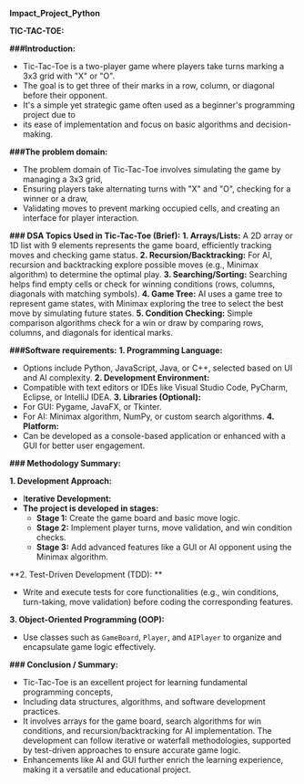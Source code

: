 **Impact_Project_Python**

**TIC-TAC-TOE:**

**###Introduction:**
- Tic-Tac-Toe is a two-player game where players take turns marking a 3x3 grid with "X" or "O". 
- The goal is to get three of their marks in a row, column, or diagonal before their opponent. 
- It's a simple yet strategic game often used as a beginner's programming project due to 
- its ease of implementation and focus on basic algorithms and decision-making.

**###The problem domain:**
- The problem domain of Tic-Tac-Toe involves simulating the game by managing a 3x3 grid, 
- Ensuring players take alternating turns with "X" and "O", checking for a winner or a draw, 
- Validating moves to prevent marking occupied cells, and creating an interface for player interaction.

**### DSA Topics Used in Tic-Tac-Toe (Brief):**
**1. Arrays/Lists:** A 2D array or 1D list with 9 elements represents the game board, efficiently tracking moves and checking game status.
**2. Recursion/Backtracking:** For AI, recursion and backtracking explore possible moves (e.g., Minimax algorithm) to determine the optimal play.
**3. Searching/Sorting:** Searching helps find empty cells or check for winning conditions (rows, columns, diagonals with matching symbols).
**4. Game Tree:** AI uses a game tree to represent game states, with Minimax exploring the tree to select the best move by simulating future states.
**5. Condition Checking:** Simple comparison algorithms check for a win or draw by comparing rows, columns, and diagonals for identical marks.

**###Software requirements:**
**1. Programming Language:** 
   - Options include Python, JavaScript, Java, or C++, selected based on UI and AI complexity.
**2. Development Environment:** 
   - Compatible with text editors or IDEs like Visual Studio Code, PyCharm, Eclipse, or IntelliJ IDEA.
**3. Libraries (Optional):**
   - For GUI: Pygame, JavaFX, or Tkinter.
   - For AI: Minimax algorithm, NumPy, or custom search algorithms.
**4. Platform:** 
   - Can be developed as a console-based application or enhanced with a GUI for better user engagement.

**### Methodology Summary:**

**1. Development Approach:**
   - I**terative Development:**
   - **The project is developed in stages:**
     - **Stage 1:** Create the game board and basic move logic.
     - **Stage 2:** Implement player turns, move validation, and win condition checks.
     - **Stage 3:** Add advanced features like a GUI or AI opponent using the Minimax algorithm.

**2. Test-Driven Development (TDD): **
   - Write and execute tests for core functionalities (e.g., win conditions, turn-taking, move validation) before coding the corresponding features.

**3. Object-Oriented Programming (OOP):** 
   - Use classes such as `GameBoard`, `Player`, and `AIPlayer` to organize and encapsulate game logic effectively.

**### Conclusion / Summary:**
- Tic-Tac-Toe is an excellent project for learning fundamental programming concepts, 
- Including data structures, algorithms, and software development practices. 
- It involves arrays for the game board, search algorithms for win conditions, and recursion/backtracking for AI implementation. 
   The development can follow iterative or waterfall methodologies, supported by test-driven approaches to ensure accurate game logic. 
- Enhancements like AI and GUI further enrich the learning experience, making it a versatile and educational project.
